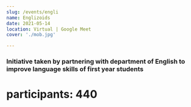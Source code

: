 ```yaml
---
slug: /events/engli
name: Englizoids
date: 2021-05-14
location: Virtual | Google Meet
cover: './mob.jpg'

---
```


### Initiative taken by partnering with department of English to improve language skills of first year students

# participants: 440
